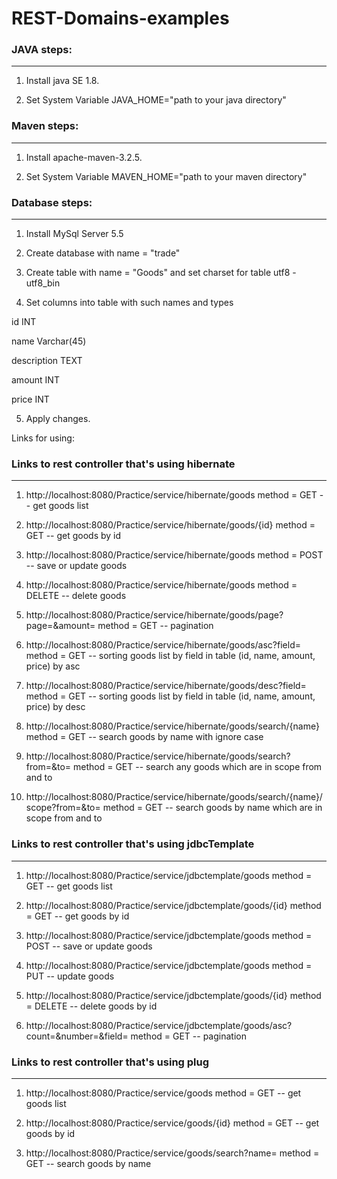 # REST-Domains-examples



### JAVA steps:
***************************************************

1. Install java SE 1.8.

2. Set System Variable JAVA_HOME="path to your java directory"

### Maven steps:
***************************************************

1. Install apache-maven-3.2.5.

2. Set System Variable MAVEN_HOME="path to your maven directory"

### Database steps:
***************************************************

1. Install MySql Server 5.5

2. Create database with name = "trade"

3. Create table with name = "Goods" and set charset for table utf8 - utf8_bin

4. Set columns into table with such names and types

id INT

name Varchar(45)

description TEXT

amount INT

price INT

5. Apply changes.

Links for using:
### Links to rest controller that's using hibernate
***************************************************

1. http://localhost:8080/Practice/service/hibernate/goods method = GET -- get goods list 

2. http://localhost:8080/Practice/service/hibernate/goods/{id} method = GET -- get goods by id

3. http://localhost:8080/Practice/service/hibernate/goods method = POST -- save or update goods

4. http://localhost:8080/Practice/service/hibernate/goods method = DELETE -- delete goods

5. http://localhost:8080/Practice/service/hibernate/goods/page?page=&amount= method = GET -- pagination

6. http://localhost:8080/Practice/service/hibernate/goods/asc?field= method = GET -- sorting goods list by
 field in table (id, name, amount, price) by asc
 
7. http://localhost:8080/Practice/service/hibernate/goods/desc?field= method = GET -- sorting goods list by
  field in table (id, name, amount, price) by desc
  
8. http://localhost:8080/Practice/service/hibernate/goods/search/{name} method = GET -- search goods by 
  name with ignore case

9. http://localhost:8080/Practice/service/hibernate/goods/search?from=&to= method = GET -- search any goods which
  are in scope from and to
  
10. http://localhost:8080/Practice/service/hibernate/goods/search/{name}/scope?from=&to= method = GET
 -- search goods by name which are in scope from and to
 
### Links to rest controller that's using jdbcTemplate
***************************************************

1. http://localhost:8080/Practice/service/jdbctemplate/goods method = GET -- get goods list 

2. http://localhost:8080/Practice/service/jdbctemplate/goods/{id} method = GET -- get goods by id

3. http://localhost:8080/Practice/service/jdbctemplate/goods method = POST -- save or update goods

4. http://localhost:8080/Practice/service/jdbctemplate/goods method = PUT -- update goods

5. http://localhost:8080/Practice/service/jdbctemplate/goods/{id} method = DELETE -- delete goods by id

6. http://localhost:8080/Practice/service/jdbctemplate/goods/asc?count=&number=&field= method = GET --
 pagination
 
### Links to rest controller that's using plug
***************************************************

1. http://localhost:8080/Practice/service/goods method = GET -- get goods list 

2. http://localhost:8080/Practice/service/goods/{id} method = GET -- get goods by id

3. http://localhost:8080/Practice/service/goods/search?name= method = GET -- search goods by name